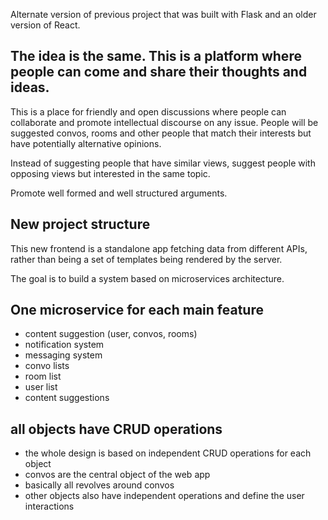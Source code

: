 Alternate version of previous project that was built with Flask and an older version of React.

## The idea is the same. This is a platform where people can come and share their thoughts and ideas. 
This is a place for friendly and open discussions where people can collaborate and promote intellectual discourse on any issue. People will be suggested convos, rooms and other people that match their interests but have potentially alternative opinions. 

Instead of suggesting people that have similar views, suggest people with opposing views but interested in the same topic. 

Promote well formed and well structured arguments. 

## New project structure
This new frontend is a standalone app fetching data from different APIs, rather than being a set of templates being rendered by the server. 

The goal is to build a system based on microservices architecture. 

## One microservice for each main feature
- content suggestion (user, convos, rooms)
- notification system
- messaging system
- convo lists
- room list
- user list
- content suggestions


## all objects have CRUD operations
- the whole design is based on independent CRUD operations for each object
- convos are the central object of the web app
- basically all revolves around convos
- other objects also have independent operations and define the user interactions

